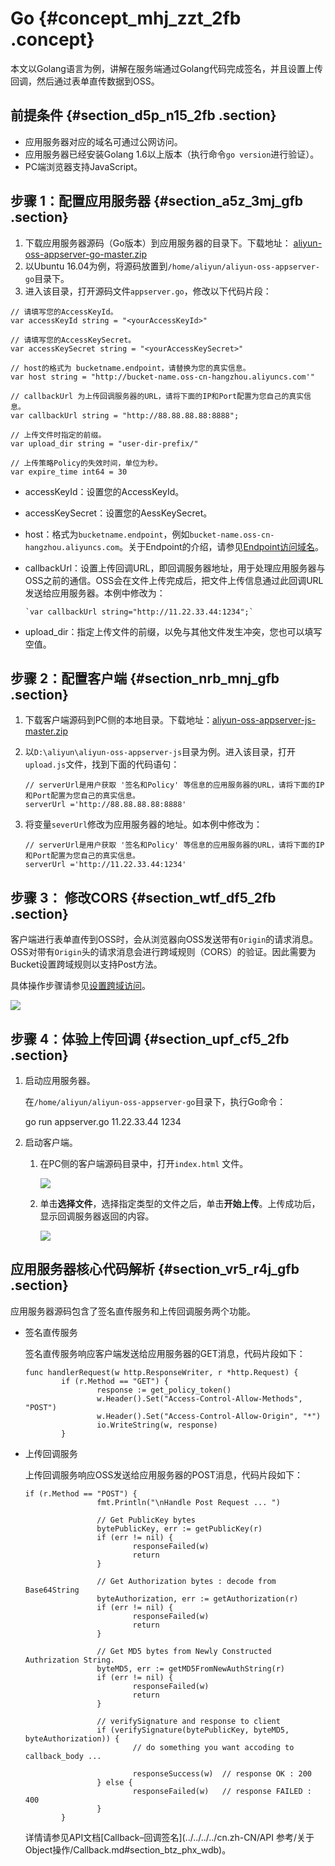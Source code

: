 # Go {#concept_mhj_zzt_2fb .concept}

本文以Golang语言为例，讲解在服务端通过Golang代码完成签名，并且设置上传回调，然后通过表单直传数据到OSS。

## 前提条件 {#section_d5p_n15_2fb .section}

-   应用服务器对应的域名可通过公网访问。
-   应用服务器已经安装Golang 1.6以上版本（执行命令`go version`进行验证）。
-   PC端浏览器支持JavaScript。

## 步骤 1：配置应用服务器 {#section_a5z_3mj_gfb .section}

1.  下载应用服务器源码（Go版本）到应用服务器的目录下。下载地址： [aliyun-oss-appserver-go-master.zip](http://docs-aliyun.cn-hangzhou.oss.aliyun-inc.com/assets/attach/86983/APP_zh/1538029675267/aliyun-oss-appserver-go-master.zip)
2.  以Ubuntu 16.04为例，将源码放置到`/home/aliyun/aliyun-oss-appserver-go`目录下。
3.  进入该目录，打开源码文件`appserver.go`，修改以下代码片段：

```
// 请填写您的AccessKeyId。
var accessKeyId string = "<yourAccessKeyId>"

// 请填写您的AccessKeySecret。
var accessKeySecret string = "<yourAccessKeySecret>"

// host的格式为 bucketname.endpoint，请替换为您的真实信息。
var host string = "http://bucket-name.oss-cn-hangzhou.aliyuncs.com'"

// callbackUrl 为上传回调服务器的URL，请将下面的IP和Port配置为您自己的真实信息。
var callbackUrl string = "http://88.88.88.88:8888";

// 上传文件时指定的前缀。
var upload_dir string = "user-dir-prefix/"

// 上传策略Policy的失效时间，单位为秒。
var expire_time int64 = 30
```

-   accessKeyId：设置您的AccessKeyId。
-   accessKeySecret：设置您的AessKeySecret。
-   host：格式为`bucketname.endpoint`，例如`bucket-name.oss-cn-hangzhou.aliyuncs.com`。关于Endpoint的介绍，请参见[Endpoint访问域名](../../../../cn.zh-CN/开发指南/基本概念介绍.md#section_t3j_nmt_tdb)。
-   callbackUrl：设置上传回调URL，即回调服务器地址，用于处理应用服务器与OSS之前的通信。OSS会在文件上传完成后，把文件上传信息通过此回调URL发送给应用服务器。本例中修改为：

    ```
    `var callbackUrl string="http://11.22.33.44:1234";`
    ```

-   upload\_dir：指定上传文件的前缀，以免与其他文件发生冲突，您也可以填写空值。

## 步骤 2：配置客户端 {#section_nrb_mnj_gfb .section}

1.  下载客户端源码到PC侧的本地目录。下载地址：[aliyun-oss-appserver-js-master.zip](http://docs-aliyun.cn-hangzhou.oss.aliyun-inc.com/assets/attach/86983/APP_zh/1537971352825/aliyun-oss-appserver-js-master.zip)
2.  以`D:\aliyun\aliyun-oss-appserver-js`目录为例。进入该目录，打开`upload.js`文件，找到下面的代码语句：

    ```
    // serverUrl是用户获取 '签名和Policy' 等信息的应用服务器的URL，请将下面的IP和Port配置为您自己的真实信息。
    serverUrl ='http://88.88.88.88:8888'
    ```

3.  将变量`severUrl`修改为应用服务器的地址。如本例中修改为：

    ```
    // serverUrl是用户获取 '签名和Policy' 等信息的应用服务器的URL，请将下面的IP和Port配置为您自己的真实信息。
    serverUrl ='http://11.22.33.44:1234'
    ```


## 步骤 3： 修改CORS {#section_wtf_df5_2fb .section}

客户端进行表单直传到OSS时，会从浏览器向OSS发送带有`Origin`的请求消息。OSS对带有`Origin`头的请求消息会进行跨域规则（CORS）的验证。因此需要为Bucket设置跨域规则以支持Post方法。

具体操作步骤请参见[设置跨域访问](../../../../cn.zh-CN/控制台用户指南/管理存储空间/设置跨域访问.md#)。

![](http://static-aliyun-doc.oss-cn-hangzhou.aliyuncs.com/assets/img/21672/153913844612308_zh-CN.png)

## 步骤 4：体验上传回调 {#section_upf_cf5_2fb .section}

1.  启动应用服务器。

    在`/home/aliyun/aliyun-oss-appserver-go`目录下，执行Go命令：

    go run appserver.go 11.22.33.44 1234

2.  启动客户端。
    1.  在PC侧的客户端源码目录中，打开`index.html` 文件。

        ![](http://static-aliyun-doc.oss-cn-hangzhou.aliyuncs.com/assets/img/21672/153913844612306_zh-CN.png)

    2.  单击**选择文件**，选择指定类型的文件之后，单击**开始上传**。上传成功后，显示回调服务器返回的内容。

        ![](http://static-aliyun-doc.oss-cn-hangzhou.aliyuncs.com/assets/img/21672/153913844612309_zh-CN.png)


## 应用服务器核心代码解析 {#section_vr5_r4j_gfb .section}

应用服务器源码包含了签名直传服务和上传回调服务两个功能。

-   签名直传服务

    签名直传服务响应客户端发送给应用服务器的GET消息，代码片段如下：

    ```
    func handlerRequest(w http.ResponseWriter, r *http.Request) {   
            if (r.Method == "GET") {
                    response := get_policy_token()
                    w.Header().Set("Access-Control-Allow-Methods", "POST")
                    w.Header().Set("Access-Control-Allow-Origin", "*")
                    io.WriteString(w, response)
    		}
    ```

-   上传回调服务

    上传回调服务响应OSS发送给应用服务器的POST消息，代码片段如下：

    ```
    if (r.Method == "POST") {
                    fmt.Println("\nHandle Post Request ... ")
    
                    // Get PublicKey bytes
                    bytePublicKey, err := getPublicKey(r)
                    if (err != nil) {
                            responseFailed(w)
                            return
                    }
    
                    // Get Authorization bytes : decode from Base64String
                    byteAuthorization, err := getAuthorization(r)
                    if (err != nil) {
                            responseFailed(w)
                            return
                    }
    
                    // Get MD5 bytes from Newly Constructed Authrization String. 
                    byteMD5, err := getMD5FromNewAuthString(r)
                    if (err != nil) {
                            responseFailed(w)
                            return
                    }
    
                    // verifySignature and response to client 
                    if (verifySignature(bytePublicKey, byteMD5, byteAuthorization)) {
                            // do something you want accoding to callback_body ...
    
                            responseSuccess(w)  // response OK : 200  
                    } else {
                            responseFailed(w)   // response FAILED : 400 
                    }
            }
    ```

    详情请参见API文档[Callback–回调签名](../../../../cn.zh-CN/API 参考/关于Object操作/Callback.md#section_btz_phx_wdb)。



